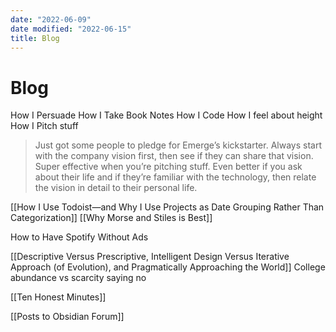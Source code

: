```yaml
---
date: "2022-06-09"
date modified: "2022-06-15"
title: Blog
---
```


# Blog
How I Persuade
How I Take Book Notes
How I Code
How I feel about height
How I Pitch stuff
> Just got some people to pledge for Emerge’s kickstarter. Always start with the company vision first, then see if they can share that vision. Super effective when you’re pitching stuff.
> Even better if you ask about their life and if they’re familiar with the technology, then relate the vision in detail to their personal life.

[[How I Use Todoist—and Why I Use Projects as Date Grouping Rather Than Categorization]]
[[Why Morse and Stiles is Best]]

How to Have Spotify Without Ads

[[Descriptive Versus Prescriptive, Intelligent Design Versus Iterative Approach (of Evolution), and Pragmatically Approaching the World]]
College abundance vs scarcity saying no

[[Ten Honest Minutes]]

[[Posts to Obsidian Forum]]
